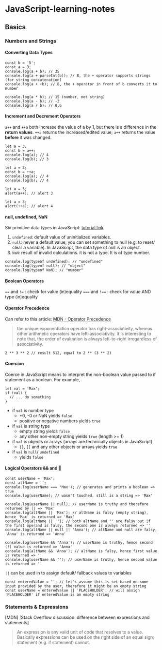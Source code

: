 # JavaScript-learning-notes
## Basics
### Numbers and Strings
#### Converting Data Types
```
const b = '5';
const a = 3;
console.log(a + b); // 35
console.log(a + parseInt(b)); // 8, the + operator supports strings (for string concatenation)
console.log(a + +b); // 8, the + operator in front of b converts it to number

console.log(a * b); // 15 (number, not string)
console.log(a - b); // -2
console.log(a / b); // 0.6
```
#### Increment and Decrement Operators
`a++` and `++a` both increase the value of a by 1, but there is a difference in the **return values**. `++a` returns the increased/edited value; `a++` returns the value **before** it was changed.
```
let a = 3;
const b = a++;
console.log(a); // 4
console.log(b); // 3
```
```
let a = 3;
const b = ++a;
console.log(a); // 4
console.log(b); // 4
```
```
let a = 3;
alert(a++); // alert 3
```
```
let a = 3;
alert(++a); // alert 4
```
#### null, undefined, NaN
Six primitive data types in JavaScript: [tutorial link](https://www.javascripttutorial.net/javascript-data-types/#null)

1. `undefined`: default value of uninitialized variables.
2. `null`: never a default value; you can set something to null (e.g. to reset/ clear a variable). In JavaScript, the data type of null is an object.
3. `NaN`: result of invalid calculations. it is not a type. It is of type number.
```
console.log(typeof undefined); // "undefined"
console.log(typeof null); // "object"
console.log(typeof NaN); // "number"
```
#### Boolean Operators
`==` and `!=` : check for value (in)equality
`===` and `!==` : check for value AND type (in)equality
#### Operator Precedence
Can refer to this article: [MDN - Operator Precedence](https://developer.mozilla.org/en-US/docs/Web/JavaScript/Reference/Operators/Operator_Precedence)
>the unique exponentiation operator has right-associativity, whereas other arithmetic operators have left-associativity. It is interesting to note that, the order of evaluation is always left-to-right irregardless of associativity.
```
2 ** 3 ** 2 // result 512, equal to 2 ** (3 ** 2)
```
#### Coercion
Coerce in JavaScript means to interpret the non-boolean value passed to if statement as a boolean. For example,
```
let val = 'Max';
if (val) { 
  // ... do something
}
```
- if `val` is number type
  - +0, -0 or NaN yields `false`
  - positive or negative numbers yields `true`
- if `val` is string type
  - empty string yields `false`
  - any other non-empty string yields `true` (length >= 1)
- if `val` is objects or arrays (arrays are technically objects in JavaScript)
  - `{}`, `[]` and any other objects or arrays yields `true`
- if `val` is `null`/ `undefined`
  - yields `false`
#### Logical Operators && and ||
```
const userName = 'Max';
const altName = '';
console.log(userName === 'Max'); // generates and prints a boolean => true
console.log(userName); // wasn't touched, still is a string => 'Max'
 
console.log(userName || null); // userName is truthy and therefore returned by || => 'Max'
console.log(altName || 'Max'); // altName is falsy (empty string), hence 'Max' is returned => 'Max'
console.log(altName || ''); // both altName and '' are falsy but if the first operand is falsy, the second one is always returned => ''
console.log(altName || null || 'Anna'); // altName and null are falsy, 'Anna' is returned => 'Anna'
 
console.log(userName && 'Anna'); // userName is truthy, hence second (!) value is returned => 'Anna'
console.log(altName && 'Anna'); // altName is falsy, hence first value is returned => ''
console.log(userName && ''); // userName is truthy, hence second value is returned => ''
```
`||` can be used in to assign default/ fallback values to variables
```
const enteredValue = ''; // let's assume this is set based on some input provided by the user, therefore it might be an empty string
const userName = enteredValue || 'PLACEHOLDER'; // will assign 'PLACEHOLDER' if enteredValue is an empty string
```

### Statements & Expressions
[MDN]
[Stack Overflow discussion: difference between expressions and statements]
>An expression is any valid unit of code that resolves to a value.
Basically expressions can be used on the right side of an equal sign; statement (e.g. if statement) cannot.


